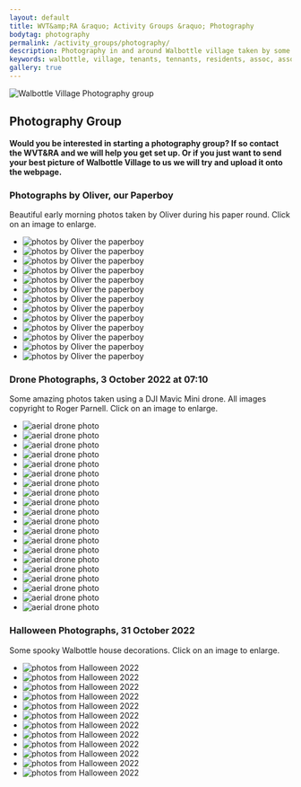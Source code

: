 ```yaml
---
layout: default
title: WVT&amp;RA &raquo; Activity Groups &raquo; Photography
bodytag: photography
permalink: /activity_groups/photography/
description: Photography in and around Walbottle village taken by some of our residents.
keywords: walbottle, village, tenants, tennants, residents, assoc, association, newcastle, newcastle upon tyne, ne158, ne15 8, activity group, groups, photography
gallery: true
---
```

	
<div class="container-fluid">
	<div class="row">
		<div class="mastImg">
			<img src="/assets/images/mastheadImg-photographyGroup.jpg" class="img-responsive" alt="Walbottle Village Photography group"/>
		</div>
	</div>
</div>
<div class="container-fluid groups"> <!-- container-fluid -->
	<div class="row"> <!-- row -->
		<div class="col-sm-1 col-xs-0"></div>
		<div class="col-sm-10 col-xs-12 mainPanel">
			<div class="row"> <!-- row -->
				<div class="col-xs-12">
					<h2>Photography Group</h2>
				</div>
			<div class="col-md-12 col-xs-12">
				<p><strong>Would you be interested in starting a photography group? If so contact the WVT&amp;RA and we will help you get set up.  Or if you just want to send your best picture of Walbottle Village to us we will try and upload it onto the webpage.</strong></p>
				<h3>Photographs by Oliver, our Paperboy</h3>
				<p>Beautiful early morning photos taken by Oliver during his paper round. Click on an image to enlarge.</p>
				<!-- feature slider -->
				<div class="demo hasActive">
					<ul id="imageGallery" class="gallery list-unstyled">                                    
						<li data-thumb="/assets/images/Oliver/1b5173be-dabf-4090-8ec1-43c07c1f1b9d1.jpg" data-src="/assets/images/Oliver/1b5173be-dabf-4090-8ec1-43c07c1f1b9d1.jpg"><img src="/assets/images/Oliver/1b5173be-dabf-4090-8ec1-43c07c1f1b9d1.jpg" alt="photos by Oliver the paperboy" class="img-responsive" loading="lazy" /></li>
						<li data-thumb="/assets/images/Oliver/4c2910cc-0cda-4e77-9abd-d826c045a9851.jpg" data-src="/assets/images/Oliver/4c2910cc-0cda-4e77-9abd-d826c045a9851.jpg"><img src="/assets/images/Oliver/4c2910cc-0cda-4e77-9abd-d826c045a9851.jpg" alt="photos by Oliver the paperboy" class="img-responsive" loading="lazy" /></li>
						<li data-thumb="/assets/images/Oliver/5afad7b1-9c0e-4d33-ae8b-2db561e6ee7d1.jpg" data-src="/assets/images/Oliver/5afad7b1-9c0e-4d33-ae8b-2db561e6ee7d1.jpg"><img src="/assets/images/Oliver/5afad7b1-9c0e-4d33-ae8b-2db561e6ee7d1.jpg" alt="photos by Oliver the paperboy" class="img-responsive" loading="lazy" /></li>
						<li data-thumb="/assets/images/Oliver/7da2a47c-9031-420a-98cf-0ee5658324441.jpg" data-src="/assets/images/Oliver/7da2a47c-9031-420a-98cf-0ee5658324441.jpg"><img src="/assets/images/Oliver/7da2a47c-9031-420a-98cf-0ee5658324441.jpg" alt="photos by Oliver the paperboy" class="img-responsive" loading="lazy" /></li>
						<li data-thumb="/assets/images/Oliver/741f0021-e11c-47db-a46a-5ef16b63c6091.jpg" data-src="/assets/images/Oliver/741f0021-e11c-47db-a46a-5ef16b63c6091.jpg"><img src="/assets/images/Oliver/741f0021-e11c-47db-a46a-5ef16b63c6091.jpg" alt="photos by Oliver the paperboy" class="img-responsive" loading="lazy" /></li>
						<li data-thumb="/assets/images/Oliver/4142e980-86ad-4a04-b93f-bbb96d2936021.jpg" data-src="/assets/images/Oliver/4142e980-86ad-4a04-b93f-bbb96d2936021.jpg"><img src="/assets/images/Oliver/4142e980-86ad-4a04-b93f-bbb96d2936021.jpg" alt="photos by Oliver the paperboy" class="img-responsive" loading="lazy" /></li>
						<li data-thumb="/assets/images/Oliver/9394c63b-80d6-43bd-9823-b8db9ee0a9d11.jpg" data-src="/assets/images/Oliver/9394c63b-80d6-43bd-9823-b8db9ee0a9d11.jpg"><img src="/assets/images/Oliver/9394c63b-80d6-43bd-9823-b8db9ee0a9d11.jpg" alt="photos by Oliver the paperboy" class="img-responsive" loading="lazy" /></li>
						<li data-thumb="/assets/images/Oliver/344347720_1542137582984717_3017062190229126320_n.jpg" data-src="/assets/images/Oliver/344347720_1542137582984717_3017062190229126320_n.jpg"><img src="/assets/images/Oliver/344347720_1542137582984717_3017062190229126320_n.jpg" alt="photos by Oliver the paperboy" class="img-responsive" loading="lazy" /></li>
						<li data-thumb="/assets/images/Oliver/344564681_1657596918080099_9094522447566645218_n.jpg" data-src="/assets/images/Oliver/344564681_1657596918080099_9094522447566645218_n.jpg"><img src="/assets/images/Oliver/344564681_1657596918080099_9094522447566645218_n.jpg" alt="photos by Oliver the paperboy" class="img-responsive" loading="lazy" /></li>
						<li data-thumb="/assets/images/Oliver/344570369_3413719235564489_8444950840268751753_n.jpg" data-src="/assets/images/Oliver/344570369_3413719235564489_8444950840268751753_n.jpg"><img src="/assets/images/Oliver/344570369_3413719235564489_8444950840268751753_n.jpg" alt="photos by Oliver the paperboy" class="img-responsive" loading="lazy" /></li>
						<li data-thumb="/assets/images/Oliver/344764391_623891462581260_2956264941370672818_n.jpg" data-src="/assets/images/Oliver/344764391_623891462581260_2956264941370672818_n.jpg"><img src="/assets/images/Oliver/344764391_623891462581260_2956264941370672818_n.jpg" alt="photos by Oliver the paperboy" class="img-responsive" loading="lazy" /></li>
						<li data-thumb="/assets/images/Oliver/acd0a450-0412-4918-be34-859b6c8ca3611.jpg" data-src="/assets/images/Oliver/acd0a450-0412-4918-be34-859b6c8ca3611.jpg"><img src="/assets/images/Oliver/acd0a450-0412-4918-be34-859b6c8ca3611.jpg" alt="photos by Oliver the paperboy" class="img-responsive" loading="lazy" /></li>
						<li data-thumb="/assets/images/Oliver/fd734f83-4f17-4431-bee5-bf948057d78a1.jpg" data-src="/assets/images/Oliver/fd734f83-4f17-4431-bee5-bf948057d78a1.jpg"><img src="/assets/images/Oliver/fd734f83-4f17-4431-bee5-bf948057d78a1.jpg" alt="photos by Oliver the paperboy" class="img-responsive" loading="lazy" /></li>
					</ul>
				</div>
				<h3>Drone Photographs, 3 October 2022 at 07:10</h3>
				<p>Some amazing photos taken using a DJI Mavic Mini drone. All images copyright to Roger Parnell. Click on an image to enlarge.</p>
				<!-- feature slider -->
				<div class="demo hasActive">
					<ul id="imageGallery2" class="gallery list-unstyled">
						<li data-thumb="/assets/images/DJI/Walbottle-sunrise-3-10-22-1.jpg" data-src="/assets/images/DJI/Walbottle-sunrise-3-10-22-1.jpg"><img src="/assets/images/DJI/Walbottle-sunrise-3-10-22-1.jpg" alt="aerial drone photo"  class="img-responsive" loading="lazy"/></li>
						<li data-thumb="/assets/images/DJI/Walbottle-sunrise-3-10-22-2.jpg" data-src="/assets/images/DJI/Walbottle-sunrise-3-10-22-2.jpg"><img src="/assets/images/DJI/Walbottle-sunrise-3-10-22-2.jpg" alt="aerial drone photo"  class="img-responsive" loading="lazy"/></li>
						<li data-thumb="/assets/images/DJI/Walbottle-sunrise-3-10-22-3.jpg" data-src="/assets/images/DJI/Walbottle-sunrise-3-10-22-3.jpg"><img src="/assets/images/DJI/Walbottle-sunrise-3-10-22-3.jpg" alt="aerial drone photo"  class="img-responsive" loading="lazy"/></li>
						<li data-thumb="/assets/images/DJI/Walbottle-sunrise-3-10-22-4.jpg" data-src="/assets/images/DJI/Walbottle-sunrise-3-10-22-4.jpg"><img src="/assets/images/DJI/Walbottle-sunrise-3-10-22-4.jpg" alt="aerial drone photo"  class="img-responsive" loading="lazy"/></li>
						<li data-thumb="/assets/images/DJI/Walbottle-sunrise-3-10-22-5.jpg" data-src="/assets/images/DJI/Walbottle-sunrise-3-10-22-5.jpg"><img src="/assets/images/DJI/Walbottle-sunrise-3-10-22-5.jpg" alt="aerial drone photo"  class="img-responsive" loading="lazy"/></li>
						<li data-thumb="/assets/images/DJI/Walbottle-sunrise-3-10-22-6.jpg" data-src="/assets/images/DJI/Walbottle-sunrise-3-10-22-6.jpg"><img src="/assets/images/DJI/Walbottle-sunrise-3-10-22-6.jpg" alt="aerial drone photo"  class="img-responsive" loading="lazy"/></li>
						<li data-thumb="/assets/images/DJI/Walbottle-sunrise-3-10-22-7.jpg" data-src="/assets/images/DJI/Walbottle-sunrise-3-10-22-7.jpg"><img src="/assets/images/DJI/Walbottle-sunrise-3-10-22-7.jpg" alt="aerial drone photo"  class="img-responsive" loading="lazy"/></li>
						<li data-thumb="/assets/images/DJI/Walbottle-sunrise-3-10-22-8.jpg" data-src="/assets/images/DJI/Walbottle-sunrise-3-10-22-8.jpg"><img src="/assets/images/DJI/Walbottle-sunrise-3-10-22-8.jpg" alt="aerial drone photo"  class="img-responsive" loading="lazy"/></li>
						<li data-thumb="/assets/images/DJI/Walbottle-sunrise-3-10-22-9.jpg" data-src="/assets/images/DJI/Walbottle-sunrise-3-10-22-9.jpg"><img src="/assets/images/DJI/Walbottle-sunrise-3-10-22-9.jpg" alt="aerial drone photo"  class="img-responsive" loading="lazy"/></li>
						<li data-thumb="/assets/images/DJI/Walbottle-sunrise-3-10-22-10.jpg" data-src="/assets/images/DJI/Walbottle-sunrise-3-10-22-10.jpg"><img src="/assets/images/DJI/Walbottle-sunrise-3-10-22-10.jpg" alt="aerial drone photo"  class="img-responsive" loading="lazy"/></li>
						<li data-thumb="/assets/images/DJI/Walbottle-sunrise-3-10-22-11.jpg" data-src="/assets/images/DJI/Walbottle-sunrise-3-10-22-11.jpg"><img src="/assets/images/DJI/Walbottle-sunrise-3-10-22-11.jpg" alt="aerial drone photo"  class="img-responsive" loading="lazy"/></li>
						<li data-thumb="/assets/images/DJI/Walbottle-sunrise-3-10-22-12.jpg" data-src="/assets/images/DJI/Walbottle-sunrise-3-10-22-12.jpg"><img src="/assets/images/DJI/Walbottle-sunrise-3-10-22-12.jpg" alt="aerial drone photo"  class="img-responsive" loading="lazy"/></li>
						<li data-thumb="/assets/images/DJI/Walbottle-sunrise-3-10-22-13.jpg" data-src="/assets/images/DJI/Walbottle-sunrise-3-10-22-13.jpg"><img src="/assets/images/DJI/Walbottle-sunrise-3-10-22-13.jpg" alt="aerial drone photo"  class="img-responsive" loading="lazy"/></li>
						<li data-thumb="/assets/images/DJI/Walbottle-sunrise-3-10-22-14.jpg" data-src="/assets/images/DJI/Walbottle-sunrise-3-10-22-14.jpg"><img src="/assets/images/DJI/Walbottle-sunrise-3-10-22-14.jpg" alt="aerial drone photo"  class="img-responsive" loading="lazy"/></li>
						<li data-thumb="/assets/images/DJI/Walbottle-sunrise-3-10-22-15.jpg" data-src="/assets/images/DJI/Walbottle-sunrise-3-10-22-15.jpg"><img src="/assets/images/DJI/Walbottle-sunrise-3-10-22-15.jpg" alt="aerial drone photo"  class="img-responsive" loading="lazy"/></li>
						<li data-thumb="/assets/images/DJI/Walbottle-sunrise-3-10-22-16.jpg" data-src="/assets/images/DJI/Walbottle-sunrise-3-10-22-16.jpg"><img src="/assets/images/DJI/Walbottle-sunrise-3-10-22-16.jpg" alt="aerial drone photo"  class="img-responsive" loading="lazy"/></li>
						<li data-thumb="/assets/images/DJI/Walbottle-sunrise-3-10-22-17.jpg" data-src="/assets/images/DJI/Walbottle-sunrise-3-10-22-17.jpg"><img src="/assets/images/DJI/Walbottle-sunrise-3-10-22-17.jpg" alt="aerial drone photo"  class="img-responsive" loading="lazy"/></li>
						<li data-thumb="/assets/images/DJI/Walbottle-sunrise-3-10-22-18.jpg" data-src="/assets/images/DJI/Walbottle-sunrise-3-10-22-18.jpg"><img src="/assets/images/DJI/Walbottle-sunrise-3-10-22-18.jpg" alt="aerial drone photo"  class="img-responsive" loading="lazy"/></li>
						<li data-thumb="/assets/images/DJI/Walbottle-sunrise-3-10-22-19.jpg" data-src="/assets/images/DJI/Walbottle-sunrise-3-10-22-19.jpg"><img src="/assets/images/DJI/Walbottle-sunrise-3-10-22-19.jpg" alt="aerial drone photo"  class="img-responsive" loading="lazy"/></li>
						<li data-thumb="/assets/images/DJI/Walbottle-sunrise-3-10-22-20.jpg" data-src="/assets/images/DJI/Walbottle-sunrise-3-10-22-20.jpg"><img src="/assets/images/DJI/Walbottle-sunrise-3-10-22-20.jpg" alt="aerial drone photo"  class="img-responsive" loading="lazy"/></li>
					</ul>
				 </div>
				<h3>Halloween Photographs, 31 October 2022</h3>
				<p>Some spooky Walbottle house decorations. Click on an image to enlarge.</p>
				<!-- feature slider -->
				<div class="demo hasActive">
					<ul id="imageGallery3" class="gallery list-unstyled">
						<li data-thumb="/assets/images/Halloween2022/IMG_8767.jpg" data-src="/assets/images/Halloween2022/IMG_8767.jpg"><img src="/assets/images/Halloween2022/IMG_8767.jpg" alt="photos from Halloween 2022" class="img-responsive" loading="lazy" /></li>
						<li data-thumb="/assets/images/Halloween2022/IMG_8768.jpg" data-src="/assets/images/Halloween2022/IMG_8768.jpg"><img src="/assets/images/Halloween2022/IMG_8768.jpg" alt="photos from Halloween 2022" class="img-responsive" loading="lazy" /></li>
						<li data-thumb="/assets/images/Halloween2022/IMG_8771.jpg" data-src="/assets/images/Halloween2022/IMG_8771.jpg"><img src="/assets/images/Halloween2022/IMG_8771.jpg" alt="photos from Halloween 2022" class="img-responsive" loading="lazy" /></li>
						<li data-thumb="/assets/images/Halloween2022/IMG_8773.jpg" data-src="/assets/images/Halloween2022/IMG_8773.jpg"><img src="/assets/images/Halloween2022/IMG_8773.jpg" alt="photos from Halloween 2022" class="img-responsive" loading="lazy" /></li>
						<li data-thumb="/assets/images/Halloween2022/IMG_8774.jpg" data-src="/assets/images/Halloween2022/IMG_8774.jpg"><img src="/assets/images/Halloween2022/IMG_8774.jpg" alt="photos from Halloween 2022" class="img-responsive" loading="lazy" /></li>
						<li data-thumb="/assets/images/Halloween2022/IMG_8776.jpg" data-src="/assets/images/Halloween2022/IMG_8776.jpg"><img src="/assets/images/Halloween2022/IMG_8776.jpg" alt="photos from Halloween 2022" class="img-responsive" loading="lazy" /></li>
						<li data-thumb="/assets/images/Halloween2022/IMG_8777.jpg" data-src="/assets/images/Halloween2022/IMG_8777.jpg"><img src="/assets/images/Halloween2022/IMG_8777.jpg" alt="photos from Halloween 2022" class="img-responsive" loading="lazy" /></li>
						<li data-thumb="/assets/images/Halloween2022/IMG_8778.jpg" data-src="/assets/images/Halloween2022/IMG_8778.jpg"><img src="/assets/images/Halloween2022/IMG_8778.jpg" alt="photos from Halloween 2022" class="img-responsive" loading="lazy" /></li>
						<li data-thumb="/assets/images/Halloween2022/IMG_8781.jpg" data-src="/assets/images/Halloween2022/IMG_8781.jpg"><img src="/assets/images/Halloween2022/IMG_8781.jpg" alt="photos from Halloween 2022" class="img-responsive" loading="lazy" /></li>
						<li data-thumb="/assets/images/Halloween2022/IMG_8784.jpg" data-src="/assets/images/Halloween2022/IMG_8784.jpg"><img src="/assets/images/Halloween2022/IMG_8784.jpg" alt="photos from Halloween 2022" class="img-responsive" loading="lazy" /></li>
						<li data-thumb="/assets/images/Halloween2022/IMG_8785.jpg" data-src="/assets/images/Halloween2022/IMG_8785.jpg"><img src="/assets/images/Halloween2022/IMG_8785.jpg" alt="photos from Halloween 2022" class="img-responsive" loading="lazy" /></li>
						<li data-thumb="/assets/images/Halloween2022/IMG_8786.jpg" data-src="/assets/images/Halloween2022/IMG_8786.jpg"><img src="/assets/images/Halloween2022/IMG_8786.jpg" alt="photos from Halloween 2022" class="img-responsive" loading="lazy" /></li>
					</ul>
				</div>
			</div>
		</div> <!-- /row -->
		<div class="col-md-1 col-xs-0"></div>
		</div>
	</div> <!-- /row -->
</div> <!-- /counter-fluid -->
